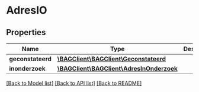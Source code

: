 # AdresIO

## Properties
Name | Type | Description | Notes
------------ | ------------- | ------------- | -------------
**geconstateerd** | [**\BAGClient\BAGClient\Geconstateerd**](Geconstateerd.md) |  | [optional] 
**inonderzoek** | [**\BAGClient\BAGClient\AdresInOnderzoek**](AdresInOnderzoek.md) |  | [optional] 

[[Back to Model list]](../../README.md#documentation-for-models) [[Back to API list]](../../README.md#documentation-for-api-endpoints) [[Back to README]](../../README.md)

